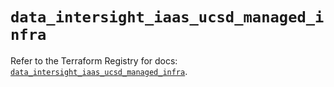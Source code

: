 # `data_intersight_iaas_ucsd_managed_infra`

Refer to the Terraform Registry for docs: [`data_intersight_iaas_ucsd_managed_infra`](https://registry.terraform.io/providers/ciscodevnet/intersight/1.0.71/docs/data-sources/iaas_ucsd_managed_infra).
